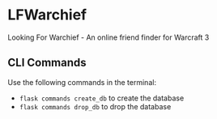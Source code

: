 # LFWarchief

Looking For Warchief - An online friend finder for Warcraft 3

## CLI Commands

Use the following commands in the terminal:

- `flask commands create_db` to create the database
- `flask commands drop_db` to drop the database
